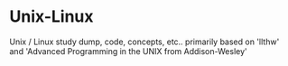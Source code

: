 Unix-Linux
==========

Unix / Linux study dump, code, concepts, etc.. primarily based on 'llthw' and 'Advanced Programming in the UNIX from Addison-Wesley'
